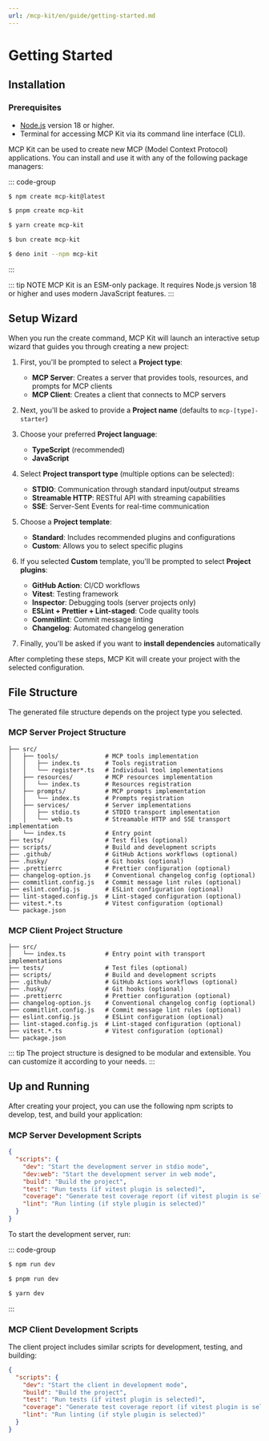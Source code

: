 ```yaml
---
url: /mcp-kit/en/guide/getting-started.md
---
```


# Getting Started

## Installation

### Prerequisites

* [Node.js](https://nodejs.org/) version 18 or higher.
* Terminal for accessing MCP Kit via its command line interface (CLI).

MCP Kit can be used to create new MCP (Model Context Protocol) applications. You can install and use it with any of the following package managers:

::: code-group

```sh [npm]
$ npm create mcp-kit@latest
```

```sh [pnpm]
$ pnpm create mcp-kit
```

```sh [yarn]
$ yarn create mcp-kit
```

```bash [bun]
$ bun create mcp-kit
```

```bash [deno]
$ deno init --npm mcp-kit
```

:::

::: tip NOTE
MCP Kit is an ESM-only package. It requires Node.js version 18 or higher and uses modern JavaScript features.
:::

## Setup Wizard

When you run the create command, MCP Kit will launch an interactive setup wizard that guides you through creating a new project:

1. First, you'll be prompted to select a **Project type**:
   * **MCP Server**: Creates a server that provides tools, resources, and prompts for MCP clients
   * **MCP Client**: Creates a client that connects to MCP servers

2. Next, you'll be asked to provide a **Project name** (defaults to `mcp-[type]-starter`)

3. Choose your preferred **Project language**:
   * **TypeScript** (recommended)
   * **JavaScript**

4. Select **Project transport type** (multiple options can be selected):
   * **STDIO**: Communication through standard input/output streams
   * **Streamable HTTP**: RESTful API with streaming capabilities
   * **SSE**: Server-Sent Events for real-time communication

5. Choose a **Project template**:
   * **Standard**: Includes recommended plugins and configurations
   * **Custom**: Allows you to select specific plugins

6. If you selected **Custom** template, you'll be prompted to select **Project plugins**:
   * **GitHub Action**: CI/CD workflows
   * **Vitest**: Testing framework
   * **Inspector**: Debugging tools (server projects only)
   * **ESLint + Prettier + Lint-staged**: Code quality tools
   * **Commitlint**: Commit message linting
   * **Changelog**: Automated changelog generation

7. Finally, you'll be asked if you want to **install dependencies** automatically

After completing these steps, MCP Kit will create your project with the selected configuration.

## File Structure

The generated file structure depends on the project type you selected.

### MCP Server Project Structure

```
├── src/
│   ├── tools/             # MCP tools implementation
│   │   ├── index.ts       # Tools registration
│   │   └── register*.ts   # Individual tool implementations
│   ├── resources/         # MCP resources implementation
│   │   └── index.ts       # Resources registration
│   ├── prompts/           # MCP prompts implementation
│   │   └── index.ts       # Prompts registration
│   ├── services/          # Server implementations
│   │   ├── stdio.ts       # STDIO transport implementation
│   │   └── web.ts         # Streamable HTTP and SSE transport implementation
│   └── index.ts           # Entry point
├── tests/                 # Test files (optional)
├── scripts/               # Build and development scripts
├── .github/               # GitHub Actions workflows (optional)
├── .husky/                # Git hooks (optional)
├── .prettierrc            # Prettier configuration (optional)
├── changelog-option.js    # Conventional changelog config (optional)
├── commitlint.config.js   # Commit message lint rules (optional)
├── eslint.config.js       # ESLint configuration (optional)
├── lint-staged.config.js  # Lint-staged configuration (optional)
├── vitest.*.ts            # Vitest configuration (optional)
└── package.json
```

### MCP Client Project Structure

```
├── src/
│   └── index.ts           # Entry point with transport implementations
├── tests/                 # Test files (optional)
├── scripts/               # Build and development scripts
├── .github/               # GitHub Actions workflows (optional)
├── .husky/                # Git hooks (optional)
├── .prettierrc            # Prettier configuration (optional)
├── changelog-option.js    # Conventional changelog config (optional)
├── commitlint.config.js   # Commit message lint rules (optional)
├── eslint.config.js       # ESLint configuration (optional)
├── lint-staged.config.js  # Lint-staged configuration (optional)
├── vitest.*.ts            # Vitest configuration (optional)
└── package.json
```

::: tip
The project structure is designed to be modular and extensible. You can customize it according to your needs.
:::

## Up and Running

After creating your project, you can use the following npm scripts to develop, test, and build your application:

### MCP Server Development Scripts

```json [package.json]
{
  "scripts": {
    "dev": "Start the development server in stdio mode",
    "dev:web": "Start the development server in web mode",
    "build": "Build the project",
    "test": "Run tests (if vitest plugin is selected)",
    "coverage": "Generate test coverage report (if vitest plugin is selected)",
    "lint": "Run linting (if style plugin is selected)"
  }
}
```

To start the development server, run:

::: code-group

```sh [npm]
$ npm run dev
```

```sh [pnpm]
$ pnpm run dev
```

```sh [yarn]
$ yarn dev
```

:::

### MCP Client Development Scripts

The client project includes similar scripts for development, testing, and building:

```json [package.json]
{
  "scripts": {
    "dev": "Start the client in development mode",
    "build": "Build the project",
    "test": "Run tests (if vitest plugin is selected)",
    "coverage": "Generate test coverage report (if vitest plugin is selected)",
    "lint": "Run linting (if style plugin is selected)"
  }
}
```
